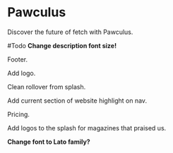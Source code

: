 # Pawculus
Discover the future of fetch with Pawculus.

#Todo
**Change description font size!**

Footer.

Add logo.

Clean rollover from splash.

Add current section of website highlight on nav.

Pricing.

Add logos to the splash for magazines that praised us.

**Change font to Lato family?**

